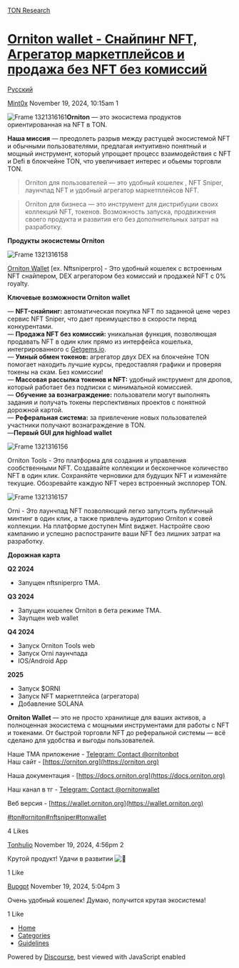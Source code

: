 [TON Research](/)

# [Orniton wallet - Снайпинг NFT, Агрегатор маркетплейсов и продажа без NFT без комиссий](/t/orniton-wallet-nft-nft/39855)

[Русский](/c/ru/49) 

    

[Mint0x](https://tonresear.ch/u/Mint0x)   November 19, 2024, 10:15am  1

![Frame 1321316161](https://tonresear.ch/uploads/default/original/3X/b/e/be7b9c154670e0f3da4604db1ead85dbd23f3086.png)**Orniton** — это экосистема продуктов ориентированная на NFT в TON.

**Наша миссия** — преодолеть разрыв между растущей экосистемой NFT и обычными пользователями, предлагая интуитивно понятный и мощный инструмент, который упрощает процесс взаимодействия с NFT и Defi в блокчейне TON, что увеличивает интерес и обьемы торговли TON.

> Orniton для пользователей — это удобный кошелек , NFT Sniper, лаунчпад NFT и удобный агрегатор маркетплейсов NFT.

> Orniton для бизнеса — это инструмент для дистрибуции своих коллекций NFT, токенов. Возможность запуска, продвижения своего продукта и развития его без дополнительных затрат на разработку.  
>   

**Продукты экосистемы Orniton**  
  

![Frame 1321316158](https://tonresear.ch/uploads/default/original/3X/9/c/9c48510586bbbd930e3455634a54f88b2eafedf5.png)  
  
  
[Orniton Wallet](https://t.me/ornitonbot) \[ex. Nftsniperpro\] - Это удобный кошелек с встроенным NFT снайпером, DEX агрегатором без комиссий и продажей NFT с 0% royalty.

**Ключевые возможности Orniton wallet**

— **NFT-снайпинг:** автоматическая покупка NFT по заданной цене через сервис NFT Sniper, что дает преимущество в скорости перед конкурентами.  
— **Продажа NFT без комиссий:** уникальная функция, позволяющая продавать NFT в один клик прямо из интерфейса кошелька, интегрированного с [Getgems.io](http://Getgems.io).  
— **Умный обмен токенов:** агрегатор двух DEX на блокчейне TON помогает находить лучшие курсы, предоставляя графики и проверяя токены на скам. Без комиссии!  
— **Массовая рассылка токенов и NFT:** удобный инструмент для дропов, который работает без подписки с минимальной комиссией.  
— **Обучение за вознаграждение:** пользователи могут выполнять задания и получать токены перспективных проектов с понятной дорожной картой.  
— **Реферальная система:** за привлечение новых пользователей участники получают вознаграждение в TON.  
—**Первый GUI для highload wallet**  
  

![Frame 1321316156](https://tonresear.ch/uploads/default/original/3X/0/5/05a498ec3585cd44c22a65d4db7f42ff273d45bd.png)  
  
  
Orniton Tools - Это платформа для создания и управления сообственными NFT. Создавайте коллекции и бесконечное количество NFT в один клик. Сохраняйте черновики для будущих NFT и изменяйте текущие. Обозревайте каждую NFT через встроенный эксплорер TON.  
  
  
  

![Frame 1321316157](https://tonresear.ch/uploads/default/original/3X/5/b/5b1c0a581637613b9f94c09b600c6763b2f41637.png)  
  
  
Orni - Это лаунчпад NFT позволяющий легко запутсить публичный минтинг в один клик, а также привлечь аудиторию Orniton к совей коллекции. На платформе доступен Mint виджет. Настройте свою кампанию и успешно распостраните ваши NFT без лишних затрат на разработку.  
  
  
**Дорожная карта**

**Q2 2024**

*   Запущен nftsniperpro TMA.

**Q3 2024**

*   Запущен кошелек Orniton в бета режиме TMA.
*   Заупщен web wallet

**Q4 2024**

*   Запуск Orniton Tools web
*   Запуск Orni лаунчпада
*   IOS/Android App

**2025**

*   Запуск $ORNI
*   Запуск NFT маркетплейса (агрегатора)
*   Добавление SOLANA

**Orniton Wallet** — это не просто хранилище для ваших активов, а полноценная экосистема с мощными инструментами для работы с NFT и токенами. От быстрой торговли NFT до реферальной системы — всё сделано для удобства и выгоды пользователей.

Наше TMA приложение - [Telegram: Contact @ornitonbot](https://t.me/ornitonbot)  
Наш сайт - [https://orniton.org](https://orniton.org)

Наша документация - [https://docs.orniton.org](https://docs.orniton.org)

Наш канал в тг - [Telegram: Contact @ornitonwallet](https://t.me/ornitonwallet)

Веб версия - [https://wallet.orniton.org](https://wallet.orniton.org)

[#ton](https://teletype.in/@orniton?search=%23ton)[#orniton](https://teletype.in/@orniton?search=%23orniton)[#nftsniper](https://teletype.in/@orniton?search=%23nftsniper)[#tonwallet](https://teletype.in/@orniton?search=%23tonwallet)

  4 Likes

[Tonhulio](https://tonresear.ch/u/Tonhulio) November 19, 2024, 4:56pm  2

Крутой продукт! Удачи в развитии ![:pray:](https://tonresear.ch/images/emoji/twitter/pray.png?v=12 ":pray:")

  1 Like

[Bupgpt](https://tonresear.ch/u/Bupgpt) November 19, 2024, 5:04pm  3

Очень удобный кошелек! Думаю, получится крутая экосистема!

  1 Like

*   [Home](/)
*   [Categories](/categories)
*   [Guidelines](/guidelines)

Powered by [Discourse](https://www.discourse.org), best viewed with JavaScript enabled